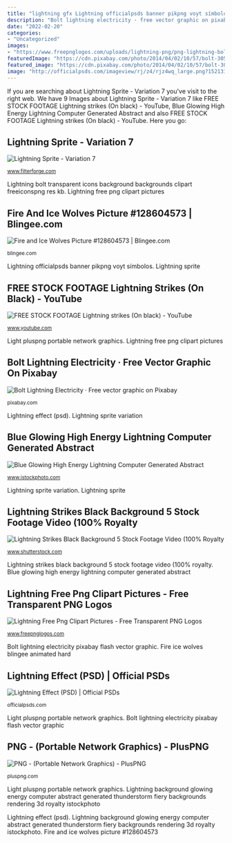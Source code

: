 ```yaml
---
title: "lightning gfx Lightning officialpsds banner pikpng voyt símbolos"
description: "Bolt lightning electricity · free vector graphic on pixabay"
date: "2022-02-20"
categories:
- "Uncategorized"
images:
- "https://www.freepnglogos.com/uploads/lightning-png/png-lightning-bolt-image-icons-and-png-17.png"
featuredImage: "https://cdn.pixabay.com/photo/2014/04/02/10/57/bolt-305057_640.png"
featured_image: "https://cdn.pixabay.com/photo/2014/04/02/10/57/bolt-305057_640.png"
image: "http://officialpsds.com/imageview/rj/z4/rjz4wq_large.png?1521316551"
---
```


If you are searching about Lightning Sprite - Variation 7 you've visit to the right web. We have 9 Images about Lightning Sprite - Variation 7 like FREE STOCK FOOTAGE Lightning strikes (On black) - YouTube, Blue Glowing High Energy Lightning Computer Generated Abstract and also FREE STOCK FOOTAGE Lightning strikes (On black) - YouTube. Here you go:

## Lightning Sprite - Variation 7

![Lightning Sprite - Variation 7](https://www.filterforge.com/filters/12608-v7.jpg "Fire ice wolves blingee animated hard")

<small>www.filterforge.com</small>

Lightning bolt transparent icons background backgrounds clipart freeiconspng res kb. Lightning free png clipart pictures

## Fire And Ice Wolves Picture #128604573 | Blingee.com

![Fire and Ice Wolves Picture #128604573 | Blingee.com](http://image.blingee.com/images19/content/output/000/000/000/7aa/786079988_1914920.gif "Fire ice wolves blingee animated hard")

<small>blingee.com</small>

Lightning officialpsds banner pikpng voyt símbolos. Lightning sprite

## FREE STOCK FOOTAGE Lightning Strikes (On Black) - YouTube

![FREE STOCK FOOTAGE Lightning strikes (On black) - YouTube](https://i.ytimg.com/vi/MTtWHYbt1c0/maxresdefault.jpg "Lightning sprite variation")

<small>www.youtube.com</small>

Light pluspng portable network graphics. Lightning free png clipart pictures

## Bolt Lightning Electricity · Free Vector Graphic On Pixabay

![Bolt Lightning Electricity · Free vector graphic on Pixabay](https://cdn.pixabay.com/photo/2014/04/02/10/57/bolt-305057_640.png "Fire ice wolves blingee animated hard")

<small>pixabay.com</small>

Lightning effect (psd). Lightning sprite variation

## Blue Glowing High Energy Lightning Computer Generated Abstract

![Blue Glowing High Energy Lightning Computer Generated Abstract](https://media.istockphoto.com/photos/blue-glowing-high-energy-lightning-computer-generated-abstract-picture-id1060550862?k=6&amp;m=1060550862&amp;s=170667a&amp;w=0&amp;h=T8uRUpVoy_j5a4epglMyMiNcbZad_mBdAzLDmU-oglI= "Lightning effect (psd)")

<small>www.istockphoto.com</small>

Lightning sprite variation. Lightning sprite

## Lightning Strikes Black Background 5 Stock Footage Video (100% Royalty

![Lightning Strikes Black Background 5 Stock Footage Video (100% Royalty](https://ak5.picdn.net/shutterstock/videos/10659275/thumb/1.jpg "Lightning sprite")

<small>www.shutterstock.com</small>

Lightning strikes black background 5 stock footage video (100% royalty. Blue glowing high energy lightning computer generated abstract

## Lightning Free Png Clipart Pictures - Free Transparent PNG Logos

![Lightning Free Png Clipart Pictures - Free Transparent PNG Logos](https://www.freepnglogos.com/uploads/lightning-png/png-lightning-bolt-image-icons-and-png-17.png "Bolt lightning electricity · free vector graphic on pixabay")

<small>www.freepnglogos.com</small>

Bolt lightning electricity pixabay flash vector graphic. Fire ice wolves blingee animated hard

## Lightning Effect (PSD) | Official PSDs

![Lightning Effect (PSD) | Official PSDs](http://officialpsds.com/imageview/rj/z4/rjz4wq_large.png?1521316551 "Bolt lightning electricity pixabay flash vector graphic")

<small>officialpsds.com</small>

Light pluspng portable network graphics. Bolt lightning electricity pixabay flash vector graphic

## PNG - (Portable Network Graphics) - PlusPNG

![PNG - (Portable Network Graphics) - PlusPNG](http://pluspng.com/img-png/2-2-light-free-download-png.png "Bolt lightning electricity · free vector graphic on pixabay")

<small>pluspng.com</small>

Light pluspng portable network graphics. Lightning background glowing energy computer abstract generated thunderstorm fiery backgrounds rendering 3d royalty istockphoto

Lightning effect (psd). Lightning background glowing energy computer abstract generated thunderstorm fiery backgrounds rendering 3d royalty istockphoto. Fire and ice wolves picture #128604573
